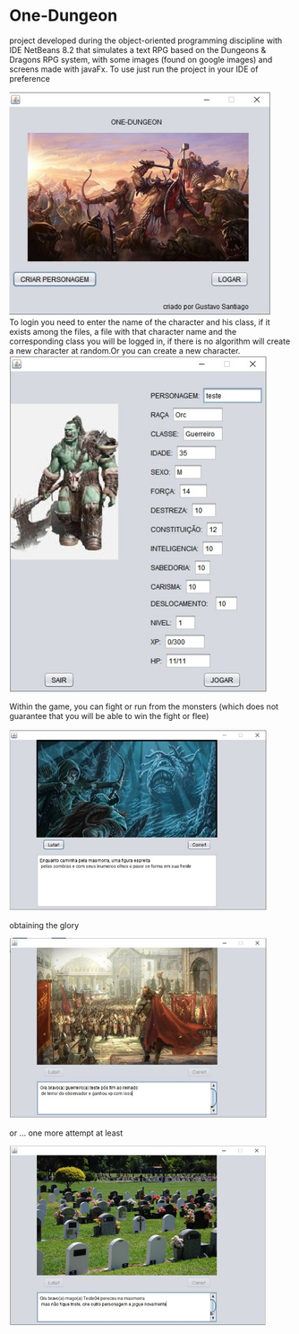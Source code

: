 # One-Dungeon

project developed during the object-oriented programming discipline with IDE NetBeans 8.2 that simulates a text RPG based on the Dungeons & Dragons
RPG system, with some images (found on google images) and screens made with javaFx. To use just run the project in your IDE of preference
<div align=”center”>
<img height="400" src="./assets/Screenshot01.jpeg">
</div>
To login you need to enter the name of the character and his class, if it exists among the files,
a file with that character name and the corresponding class you will be logged in,
if there is no algorithm will create a new character at random.Or you can create a new character.

<img width="460" src="./assets/Screenshot02.jpeg">

Within the game, you can fight or run from the monsters (which does not guarantee that you will be able to win the fight or flee)

<img width="460" src="./assets/Screenshot03.jpeg">

obtaining the glory

<img width="460" src="./assets/Screenshot04.jpeg">

or ... one more attempt at least

<img width="460" src="./assets/Screenshot05.jpeg">
